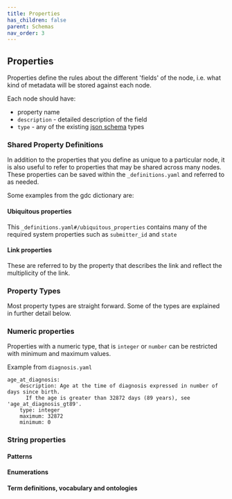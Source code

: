 ```yaml
---
title: Properties
has_children: false
parent: Schemas
nav_order: 3
---
```


## Properties

Properties define the rules about the different 'fields' of the node, i.e. what kind of metadata will be stored against each node.

Each node should have:
 - property name
 - `description` - detailed description of the field
 - `type` - any of the existing [json schema](https://cswr.github.io/JsonSchema/spec/basic_types/) types

### Shared Property Definitions

In addition to the properties that you define as unique to a particular node, it is also useful to refer to properties that may be shared across many nodes. These properties can be saved within the `_definitions.yaml` and referred to as needed.

Some examples from the gdc dictionary are:

#### Ubiquitous properties 

This `_definitions.yaml#/ubiquitous_properties` contains many of the required system properties such as `submitter_id` and `state`

#### Link properties

These are referred to by the property that describes the link and reflect the multiplicity of the link.

### Property Types

Most property types are straight forward. Some of the types are explained in further detail below.

### Numeric properties

Properties with a numeric type, that is `integer` or `number` can be restricted with minimum and maximum values.

Example from `diagnosis.yaml`

```
age_at_diagnosis:
    description: Age at the time of diagnosis expressed in number of days since birth.
      If the age is greater than 32872 days (89 years), see 'age_at_diagnosis_gt89'.
    type: integer
    maximum: 32872
    minimum: 0
```

### String properties

#### Patterns

#### Enumerations

#### Term definitions, vocabulary and ontologies